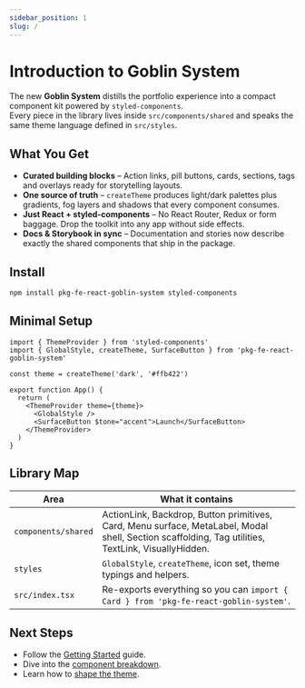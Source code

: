 ```yaml
---
sidebar_position: 1
slug: /
---
```


# Introduction to Goblin System

The new **Goblin System** distills the portfolio experience into a compact component kit powered by `styled-components`.  
Every piece in the library lives inside `src/components/shared` and speaks the same theme language defined in `src/styles`.

## What You Get

- **Curated building blocks** – Action links, pill buttons, cards, sections, tags and overlays ready for storytelling layouts.
- **One source of truth** – `createTheme` produces light/dark palettes plus gradients, fog layers and shadows that every component consumes.
- **Just React + styled-components** – No React Router, Redux or form baggage. Drop the toolkit into any app without side effects.
- **Docs & Storybook in sync** – Documentation and stories now describe exactly the shared components that ship in the package.

## Install

```bash
npm install pkg-fe-react-goblin-system styled-components
```

## Minimal Setup

```tsx title="app.tsx"
import { ThemeProvider } from 'styled-components'
import { GlobalStyle, createTheme, SurfaceButton } from 'pkg-fe-react-goblin-system'

const theme = createTheme('dark', '#ffb422')

export function App() {
  return (
    <ThemeProvider theme={theme}>
      <GlobalStyle />
      <SurfaceButton $tone="accent">Launch</SurfaceButton>
    </ThemeProvider>
  )
}
```

## Library Map

| Area | What it contains |
| --- | --- |
| `components/shared` | ActionLink, Backdrop, Button primitives, Card, Menu surface, MetaLabel, Modal shell, Section scaffolding, Tag utilities, TextLink, VisuallyHidden. |
| `styles` | `GlobalStyle`, `createTheme`, icon set, theme typings and helpers. |
| `src/index.tsx` | Re-exports everything so you can `import { Card } from 'pkg-fe-react-goblin-system'`. |

## Next Steps

- Follow the [Getting Started](./getting-started.md) guide.
- Dive into the [component breakdown](./components/index.md).
- Learn how to [shape the theme](./styles/theme.md).
